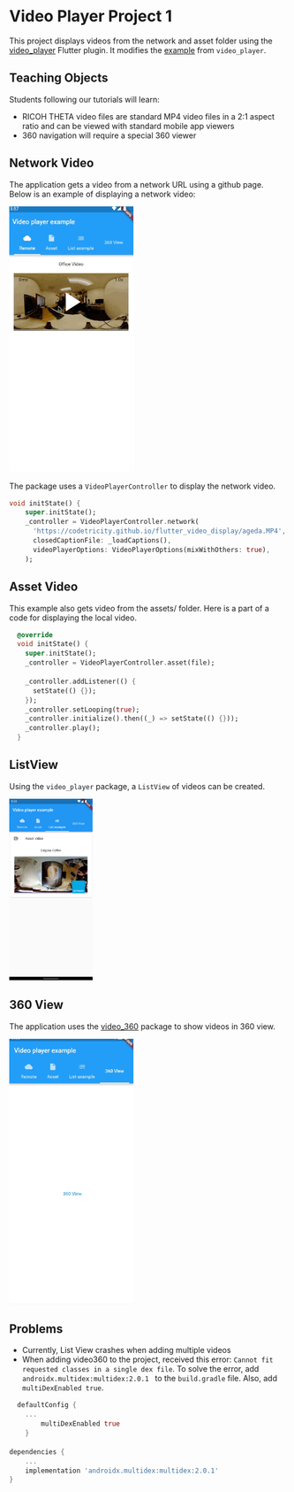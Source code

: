 # Video Player Project 1

This project displays videos from the network and asset folder using the [video_player](https://pub.dev/packages/video_player) Flutter plugin. It modifies the [example](https://pub.dev/packages/video_player/example) from `video_player`. 

## Teaching Objects

Students following our tutorials will learn:

* RICOH THETA video files are standard MP4 video files in a 2:1 aspect ratio and can be viewed with standard mobile app viewers
* 360 navigation will require a special 360 viewer

## Network Video

The application gets a video from a network URL using a github page. Below is an example of displaying a network video:

![remote](docs/remote.gif)

The package uses a `VideoPlayerController` to display the network video.

```dart
void initState() {
    super.initState();
    _controller = VideoPlayerController.network(
      'https://codetricity.github.io/flutter_video_display/ageda.MP4',
      closedCaptionFile: _loadCaptions(),
      videoPlayerOptions: VideoPlayerOptions(mixWithOthers: true),
    );
```

## Asset Video

This example also gets video from the assets/ folder. Here is a part of a code for displaying the local video.

```dart
  @override
  void initState() {
    super.initState();
    _controller = VideoPlayerController.asset(file);

    _controller.addListener(() {
      setState(() {});
    });
    _controller.setLooping(true);
    _controller.initialize().then((_) => setState(() {}));
    _controller.play();
  }

```

## ListView

Using the `video_player` package, a `ListView` of videos can be created. 

<img src="docs/listview.png" width=30%>

## 360 View

The application uses the [video_360](https://pub.dev/packages/video_360) package to show videos in 360 view. 

![360](docs/360_view.gif)


## Problems
* Currently, List View crashes when adding multiple videos
* When adding video360 to the project, received this error: `Cannot fit requested classes in a single dex file`. To solve the error, add `androidx.multidex:multidex:2.0.1 ` to the `build.gradle` file. Also, add `multiDexEnabled true`. 

```dart
  defaultConfig {
    ...
        multiDexEnabled true
    }

dependencies {
    ...
    implementation 'androidx.multidex:multidex:2.0.1'
}

```